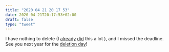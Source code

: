 ```yaml
---
title: "2020 04 21 20 17 53"
date: 2020-04-21T20:17:53+02:00
draft: false
type: "tweet"
---
```

I have nothing to delete (I [already](/post/leaving-social-media/) [did](/post/goodbye-google/) this a lot ), and I missed the deadline. See you next year for the [deletion day](https://deletionday.com)!
